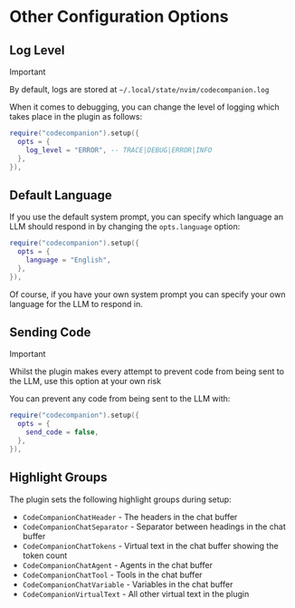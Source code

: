 # Other Configuration Options

## Log Level

> [!IMPORTANT]
> By default, logs are stored at `~/.local/state/nvim/codecompanion.log`

When it comes to debugging, you can change the level of logging which takes place in the plugin as follows:

```lua
require("codecompanion").setup({
  opts = {
    log_level = "ERROR", -- TRACE|DEBUG|ERROR|INFO
  },
}),
```

## Default Language

If you use the default system prompt, you can specify which language an LLM should respond in by changing the `opts.language` option:

```lua
require("codecompanion").setup({
  opts = {
    language = "English",
  },
}),
```

Of course, if you have your own system prompt you can specify your own language for the LLM to respond in.

## Sending Code

> [!IMPORTANT]
> Whilst the plugin makes every attempt to prevent code from being sent to the LLM, use this option at your own risk

You can prevent any code from being sent to the LLM with:

```lua
require("codecompanion").setup({
  opts = {
    send_code = false,
  },
}),
```
## Highlight Groups

The plugin sets the following highlight groups during setup:

- `CodeCompanionChatHeader` - The headers in the chat buffer
- `CodeCompanionChatSeparator` - Separator between headings in the chat buffer
- `CodeCompanionChatTokens` - Virtual text in the chat buffer showing the token count
- `CodeCompanionChatAgent` - Agents in the chat buffer
- `CodeCompanionChatTool` - Tools in the chat buffer
- `CodeCompanionChatVariable` - Variables in the chat buffer
- `CodeCompanionVirtualText` - All other virtual text in the plugin


